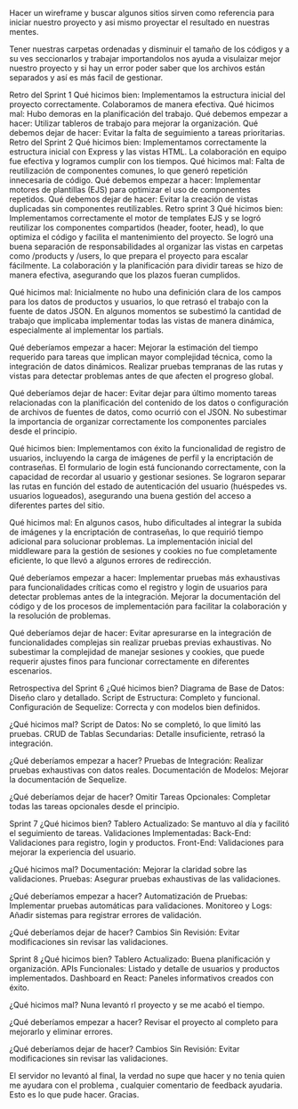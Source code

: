 Hacer un wireframe y buscar algunos sitios sirven como referencia para iniciar nuestro proyecto y asi mismo proyectar el resultado en nuestras mentes.

Tener nuestras carpetas ordenadas y disminuir el tamaño de los códigos y a su ves seccionarlos y trabajar importandolos nos ayuda a visulaizar mejor nuestro proyecto y si hay un error poder saber que los archivos están separados y así es más facil de gestionar.

Retro del Sprint 1
Qué hicimos bien:
Implementamos la estructura inicial del proyecto correctamente.
Colaboramos de manera efectiva.
Qué hicimos mal:
Hubo demoras en la planificación del trabajo.
Qué debemos empezar a hacer:
Utilizar tableros de trabajo para mejorar la organización.
Qué debemos dejar de hacer:
Evitar la falta de seguimiento a tareas prioritarias.
Retro del Sprint 2
Qué hicimos bien:
Implementamos correctamente la estructura inicial con Express y las vistas HTML.
La colaboración en equipo fue efectiva y logramos cumplir con los tiempos.
Qué hicimos mal:
Falta de reutilización de componentes comunes, lo que generó repetición innecesaria de código.
Qué debemos empezar a hacer:
Implementar motores de plantillas (EJS) para optimizar el uso de componentes repetidos.
Qué debemos dejar de hacer:
Evitar la creación de vistas duplicadas sin componentes reutilizables.
Retro sprint 3
Qué hicimos bien:
Implementamos correctamente el motor de templates EJS y se logró reutilizar los componentes compartidos (header, footer, head), lo que optimiza el código y facilita el mantenimiento del proyecto. Se logró una buena separación de responsabilidades al organizar las vistas en carpetas como /products y /users, lo que prepara el proyecto para escalar fácilmente. La colaboración y la planificación para dividir tareas se hizo de manera efectiva, asegurando que los plazos fueran cumplidos.

Qué hicimos mal:
Inicialmente no hubo una definición clara de los campos para los datos de productos y usuarios, lo que retrasó el trabajo con la fuente de datos JSON. En algunos momentos se subestimó la cantidad de trabajo que implicaba implementar todas las vistas de manera dinámica, especialmente al implementar los partials.

Qué deberíamos empezar a hacer:
Mejorar la estimación del tiempo requerido para tareas que implican mayor complejidad técnica, como la integración de datos dinámicos. Realizar pruebas tempranas de las rutas y vistas para detectar problemas antes de que afecten el progreso global.

Qué deberíamos dejar de hacer:
Evitar dejar para último momento tareas relacionadas con la planificación del contenido de los datos o configuración de archivos de fuentes de datos, como ocurrió con el JSON. No subestimar la importancia de organizar correctamente los componentes parciales desde el principio.

Qué hicimos bien:
Implementamos con éxito la funcionalidad de registro de usuarios, incluyendo la carga de imágenes de perfil y la encriptación de contraseñas. El formulario de login está funcionando correctamente, con la capacidad de recordar al usuario y gestionar sesiones. Se lograron separar las rutas en función del estado de autenticación del usuario (huéspedes vs. usuarios logueados), asegurando una buena gestión del acceso a diferentes partes del sitio.

Qué hicimos mal:
En algunos casos, hubo dificultades al integrar la subida de imágenes y la encriptación de contraseñas, lo que requirió tiempo adicional para solucionar problemas. La implementación inicial del middleware para la gestión de sesiones y cookies no fue completamente eficiente, lo que llevó a algunos errores de redirección.

Qué deberíamos empezar a hacer:
Implementar pruebas más exhaustivas para funcionalidades críticas como el registro y login de usuarios para detectar problemas antes de la integración. Mejorar la documentación del código y de los procesos de implementación para facilitar la colaboración y la resolución de problemas.

Qué deberíamos dejar de hacer:
Evitar apresurarse en la integración de funcionalidades complejas sin realizar pruebas previas exhaustivas. No subestimar la complejidad de manejar sesiones y cookies, que puede requerir ajustes finos para funcionar correctamente en diferentes escenarios.

Retrospectiva del Sprint 6
¿Qué hicimos bien?
Diagrama de Base de Datos: Diseño claro y detallado. Script de Estructura: Completo y funcional. Configuración de Sequelize: Correcta y con modelos bien definidos.

¿Qué hicimos mal?
Script de Datos: No se completó, lo que limitó las pruebas. CRUD de Tablas Secundarias: Detalle insuficiente, retrasó la integración.

¿Qué deberíamos empezar a hacer?
Pruebas de Integración: Realizar pruebas exhaustivas con datos reales. Documentación de Modelos: Mejorar la documentación de Sequelize.

¿Qué deberíamos dejar de hacer?
Omitir Tareas Opcionales: Completar todas las tareas opcionales desde el principio.

Sprint 7
¿Qué hicimos bien?
Tablero Actualizado: Se mantuvo al día y facilitó el seguimiento de tareas. Validaciones Implementadas: Back-End: Validaciones para registro, login y productos. Front-End: Validaciones para mejorar la experiencia del usuario.

¿Qué hicimos mal?
Documentación: Mejorar la claridad sobre las validaciones. Pruebas: Asegurar pruebas exhaustivas de las validaciones.

¿Qué deberíamos empezar a hacer?
Automatización de Pruebas: Implementar pruebas automáticas para validaciones. Monitoreo y Logs: Añadir sistemas para registrar errores de validación.

¿Qué deberíamos dejar de hacer?
Cambios Sin Revisión: Evitar modificaciones sin revisar las validaciones.

Sprint 8
¿Qué hicimos bien?
Tablero Actualizado: Buena planificación y organización. APIs Funcionales: Listado y detalle de usuarios y productos implementados. Dashboard en React: Paneles informativos creados con éxito.

¿Qué hicimos mal?
Nuna levantó rl proyecto y se me acabó el tiempo.

¿Qué deberíamos empezar a hacer?
Revisar el proyecto al completo para mejorarlo y eliminar errores.

¿Qué deberíamos dejar de hacer?
Cambios Sin Revisión: Evitar modificaciones sin revisar las validaciones.

El servidor no levantó al final, la verdad no supe que hacer y no tenia quien me ayudara con el problema , cualquier comentario de feedback ayudaria. Esto es lo que pude hacer. Gracias.
